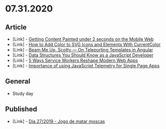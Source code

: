 # 07.31.2020

## Article

- \[Link\] - [Getting Content Painted under 2 seconds on the Mobile Web](https://medium.com/tokopedia-engineering/getting-content-painted-under-2-seconds-on-the-mobile-web-7b3bbaca32cb)
- \[Link\] - [How to Add Color to SVG Icons and Elements With CurrentColor](https://medium.com/better-programming/how-to-add-color-to-svg-icons-and-elements-with-currentcolor-6187febe702d)
- \[Link\] - [Beam Me Up, Scotty — On Teleporting Templates in Angular](https://netbasal.com/beam-me-up-scotty-on-teleporting-templates-in-angular-a924f1a7798)
- \[Link\] - [Data Structures You Should Know as a JavaScript Developer](https://blog.bitsrc.io/data-structures-you-should-know-as-a-javascript-developer-9a35eb3b319c)
- \[Link\] - [5 Ways Service Workers Reshape Modern Web Apps](https://blog.bitsrc.io/how-service-workers-will-reshape-your-modern-web-apps-c0cc85b8a287)
- \[Link\] - [Importance of using JavaScript Telemetry for Single Page Apps](https://blog.bitsrc.io/importance-of-using-javascript-telemetry-for-single-page-apps-9805b8ffd563)

## General

- Study day

## Published

- \[Link\] - [Dia 27/2019 - Jogo de matar moscas](https://nerdcalistenico.com.br/hemersonvianna/artigos/daysofcode/2019/dia-27-jogo-de-matar-moscas)
